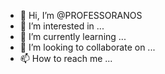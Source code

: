- 👋 Hi, I’m @PROFESSORANOS
- 👀 I’m interested in ...
- 🌱 I’m currently learning ...
- 💞️ I’m looking to collaborate on ...
- 📫 How to reach me ...

<!---
PROFESSORANOS/PROFESSORANOS is a ✨ special ✨ repository because its `README.md` (this file) appears on your GitHub profile.
You can click the Preview link to take a look at your changes.
--->
